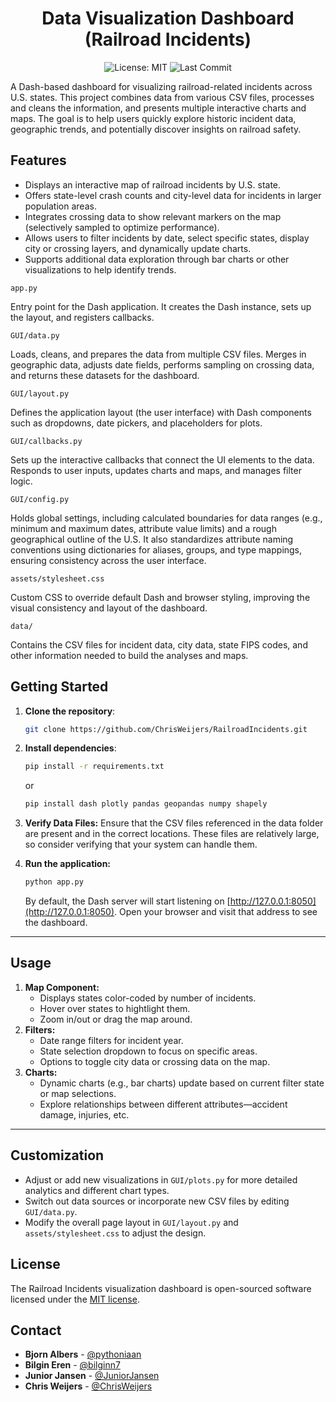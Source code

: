 <div align="center">

# Data Visualization Dashboard (Railroad Incidents)

![License: MIT](https://img.shields.io/badge/License-MIT-yellow.svg)
![Last Commit](https://img.shields.io/github/last-commit/ChrisWeijers/RailroadIncidents)

</div>

A Dash-based dashboard for visualizing railroad-related incidents across U.S. states. This project combines data from various CSV files, processes and cleans the information, and presents multiple interactive charts and maps. The goal is to help users quickly explore historic incident data, geographic trends, and potentially discover insights on railroad safety.

## Features

- Displays an interactive map of railroad incidents by U.S. state.  
- Offers state-level crash counts and city-level data for incidents in larger population areas.  
- Integrates crossing data to show relevant markers on the map (selectively sampled to optimize performance).  
- Allows users to filter incidents by date, select specific states, display city or crossing layers, and dynamically update charts.  
- Supports additional data exploration through bar charts or other visualizations to help identify trends.

`app.py`

Entry point for the Dash application. It creates the Dash instance, sets up the layout, and registers callbacks.

`GUI/data.py`

Loads, cleans, and prepares the data from multiple CSV files. Merges in geographic data, adjusts date fields, performs sampling on crossing data, and returns these datasets for the dashboard.

`GUI/layout.py`

Defines the application layout (the user interface) with Dash components such as dropdowns, date pickers, and placeholders for plots.

`GUI/callbacks.py`

Sets up the interactive callbacks that connect the UI elements to the data. Responds to user inputs, updates charts and maps, and manages filter logic.

`GUI/config.py`

Holds global settings, including calculated boundaries for data ranges (e.g., minimum and maximum dates, attribute value limits) and a rough geographical outline of the U.S. It also standardizes attribute naming conventions using dictionaries for aliases, groups, and type mappings, ensuring consistency across the user interface.

`assets/stylesheet.css`

Custom CSS to override default Dash and browser styling, improving the visual consistency and layout of the dashboard.

`data/`

Contains the CSV files for incident data, city data, state FIPS codes, and other information needed to build the analyses and maps.

## Getting Started

1. **Clone the repository**:
   ```bash
   git clone https://github.com/ChrisWeijers/RailroadIncidents.git

2. **Install dependencies**:
    ```bash
    pip install -r requirements.txt

    ```
    or
    ```bash
    pip install dash plotly pandas geopandas numpy shapely
    ```
3. **Verify Data Files:**
   Ensure that the CSV files referenced in the data folder are present and in the correct locations. These files are relatively large, so consider verifying that your system can handle them.

4. **Run the application:**
   ```bash
   python app.py
   ```
   By default, the Dash server will start listening on [http://127.0.0.1:8050](http://127.0.0.1:8050). Open your browser and visit that address to see the dashboard.
   
---

## Usage
1. **Map Component:**
   - Displays states color-coded by number of incidents.
   - Hover over states to hightlight them.
   - Zoom in/out or drag the map around.
2. **Filters:**
   - Date range filters for incident year.
   - State selection dropdown to focus on specific areas.
   - Options to toggle city data or crossing data on the map.
4. **Charts:**
   - Dynamic charts (e.g., bar charts) update based on current filter state or map selections.
   - Explore relationships between different attributes—accident damage, injuries, etc.
  
---
## Customization
- Adjust or add new visualizations in `GUI/plots.py` for more detailed analytics and different chart types.
- Switch out data sources or incorporate new CSV files by editing `GUI/data.py`.
- Modify the overall page layout in `GUI/layout.py` and `assets/stylesheet.css` to adjust the design.

## License
The Railroad Incidents visualization dashboard is open-sourced software licensed under the [MIT license](https://github.com/ChrisWeijers/RailroadIncidents/blob/main/LICENSE.md).

## Contact
- **Bjorn Albers** - [@pythoniaan](https://github.com/pythoniaan)
- **Bilgin Eren** - [@bilginn7](https://github.com/bilginn7)
- **Junior Jansen** - [@JuniorJansen](https://github.com/JuniorJansen)
- **Chris Weijers** - [@ChrisWeijers](https://github.com/ChrisWeijers)
